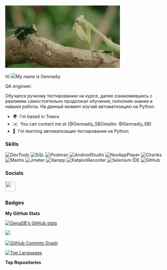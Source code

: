 ![Header](https://github.com/GenaSB/genaSB/blob/main/images/mantis%20and%20fly%20(1).gif)

Hi ![](https://user-images.githubusercontent.com/18350557/176309783-0785949b-9127-417c-8b55-ab5a4333674e.gif)My name is Gennadiy


QA engineer.


Обучался ручному тестированию на курсе, далее ознакомившись с реалиями самостоятельно продолжал обучения, пополняя знания и навыки работы. На данный момент изучай автоматизацию на Python.

* 🌍  I'm based in Томск
* ✉️  You can contact me at [@Gennadiy\_SB](mailto: @Gennadiy_SB)
* 🧠  I'm learning автоматизация тестирования на Python

### Skills


![DevTools](https://img.shields.io/badge/-devtools-004242?style=for-the-badge&logo=DevTools&logoColor=004242)
![SQL](https://img.shields.io/badge/-SQL-85A0C8?style=for-the-badge&logo=mysql&logoColor=004242)
![Postman](https://img.shields.io/badge/-postman-C89433?style=for-the-badge&logo=postman&logoColor=004242)
![AndroidStudio](https://img.shields.io/badge/-androidstudio-301BC8?style=for-the-badge&logo=androidstudio&logoColor=22C81F)
![NoxAppPlayer](https://img.shields.io/badge/-NoxAppPlayer-EB05D8?style=for-the-badge&logo=NoxAppPlayer&logoColor=)
![Charles](https://img.shields.io/badge/-charles-B8BFC8?style=for-the-badge&logo=charles&logoColor=250CC8)
![Mantis](https://img.shields.io/badge/-mantis-50C878?style=for-the-badge&logo=mantis&logoColor=50C878)
![Jmeter](https://img.shields.io/badge/-jmeter-9457EB?style=for-the-badge&logo=jmeter&logoColor=004242)
![Xampp](https://img.shields.io/badge/-xampp-C8C218?style=for-the-badge&logo=xampp&logoColor=004242)
![KatalonRecorder](https://img.shields.io/badge/-KatalonRecorder-C8081E?style=for-the-badge&logo=KatalonRecorder&logoColor=C4C85E)
![Selenium IDE](https://img.shields.io/badge/-SeleniumIDE-1B00C8?style=for-the-badge&logo=SeleniumIDE&logoColor=C4C85E)
![GitHub](https://img.shields.io/badge/-github-000000?style=for-the-badge&logo=github&logoColor=F0EAD6)
### Socials

<p align="left"> <a href="https://www.github.com/GenaSB" target="_blank" rel="noreferrer"> <picture> <source media="(prefers-color-scheme: dark)" srcset="https://raw.githubusercontent.com/danielcranney/readme-generator/main/public/icons/socials/github-dark.svg" /> <source media="(prefers-color-scheme: light)" srcset="https://raw.githubusercontent.com/danielcranney/readme-generator/main/public/icons/socials/github.svg" /> <img src="https://raw.githubusercontent.com/danielcranney/readme-generator/main/public/icons/socials/github.svg" width="32" height="32" /> </picture> </a></p>

### Badges

<b>My GitHub Stats</b>

<a href="http://www.github.com/GenaSB"><img src="https://github-readme-stats.vercel.app/api?username=GenaSB&show_icons=true&hide=&count_private=true&title_color=0891b2&text_color=ffffff&icon_color=0891b2&bg_color=1c1917&hide_border=true&show_icons=true" alt="GenaSB's GitHub stats" /></a>

<a href="http://www.github.com/GenaSB"><img src="https://github-readme-streak-stats.herokuapp.com/?user=GenaSB&stroke=ffffff&background=1c1917&ring=0891b2&fire=0891b2&currStreakNum=ffffff&currStreakLabel=0891b2&sideNums=ffffff&sideLabels=ffffff&dates=ffffff&hide_border=true" /></a>

<a href="http://www.github.com/GenaSB"><img src="https://github-readme-activity-graph.cyclic.app/graph?username=GenaSB&bg_color=1c1917&color=ffffff&line=0891b2&point=ffffff&area_color=1c1917&area=true&hide_border=true&custom_title=GitHub%20Commits%20Graph" alt="GitHub Commits Graph" /></a>

<a href="https://github.com/GenaSB" align="left"><img src="https://github-readme-stats.vercel.app/api/top-langs/?username=GenaSB&langs_count=10&title_color=0891b2&text_color=ffffff&icon_color=0891b2&bg_color=1c1917&hide_border=true&locale=en&custom_title=Top%20%Languages" alt="Top Languages" /></a>

<b>Top Repositories</b>

<div width="100%" align="center"></div><br /><br /><br /><br /><br /><br /><br />

